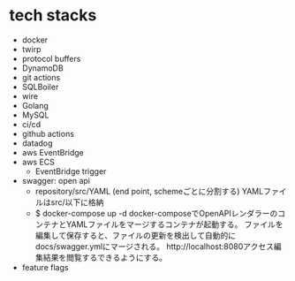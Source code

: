 # tech stacks

- docker
- twirp
- protocol buffers
- DynamoDB
- git actions 
- SQLBoiler
- wire
- Golang
- MySQL
- ci/cd
- github actions 
- datadog
- aws EventBridge
- aws ECS
    - EventBridge trigger 
- swagger: open api 
    - repository/src/YAML (end point, schemeごとに分割する)
            YAMLファイルはsrc/以下に格納
    - $ docker-compose up -d
            docker-composeでOpenAPIレンダラーのコンテナとYAMLファイルをマージするコンテナが起動する。
            ファイルを編集して保存すると、ファイルの更新を検出して自動的にdocs/swagger.ymlにマージされる。
            http://localhost:8080アクセス編集結果を閲覧するできるようにする。
- feature flags
